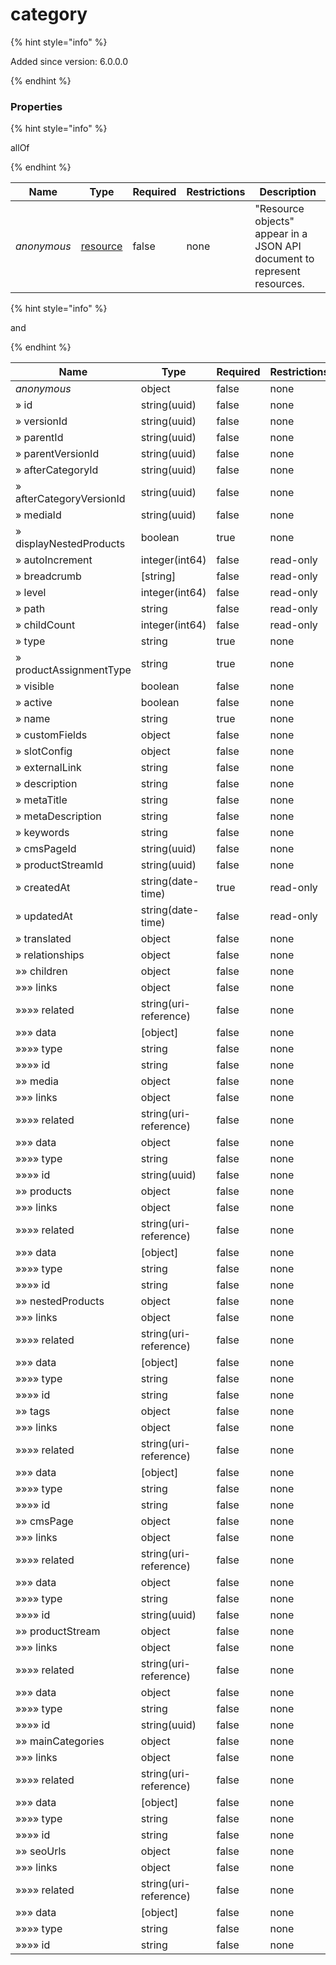 
# category

{% hint style="info" %}

Added since version: 6.0.0.0

{% endhint %}

### Properties

{% hint style="info" %}

allOf

{% endhint %}

|Name|Type|Required|Restrictions|Description|
|---|---|---|---|---|
|*anonymous*|[resource](/schema/resource)|false|none|"Resource objects" appear in a JSON API document to represent resources.|

{% hint style="info" %}

and

{% endhint %}

|Name|Type|Required|Restrictions|Description|
|---|---|---|---|---|
|*anonymous*|object|false|none|none|
|» id|string(uuid)|false|none|none|
|» versionId|string(uuid)|false|none|none|
|» parentId|string(uuid)|false|none|none|
|» parentVersionId|string(uuid)|false|none|none|
|» afterCategoryId|string(uuid)|false|none|none|
|» afterCategoryVersionId|string(uuid)|false|none|none|
|» mediaId|string(uuid)|false|none|none|
|» displayNestedProducts|boolean|true|none|none|
|» autoIncrement|integer(int64)|false|read-only|none|
|» breadcrumb|[string]|false|read-only|none|
|» level|integer(int64)|false|read-only|none|
|» path|string|false|read-only|none|
|» childCount|integer(int64)|false|read-only|none|
|» type|string|true|none|none|
|» productAssignmentType|string|true|none|none|
|» visible|boolean|false|none|none|
|» active|boolean|false|none|none|
|» name|string|true|none|none|
|» customFields|object|false|none|none|
|» slotConfig|object|false|none|none|
|» externalLink|string|false|none|none|
|» description|string|false|none|none|
|» metaTitle|string|false|none|none|
|» metaDescription|string|false|none|none|
|» keywords|string|false|none|none|
|» cmsPageId|string(uuid)|false|none|none|
|» productStreamId|string(uuid)|false|none|none|
|» createdAt|string(date-time)|true|read-only|none|
|» updatedAt|string(date-time)|false|read-only|none|
|» translated|object|false|none|none|
|» relationships|object|false|none|none|
|»» children|object|false|none|none|
|»»» links|object|false|none|none|
|»»»» related|string(uri-reference)|false|none|none|
|»»» data|[object]|false|none|none|
|»»»» type|string|false|none|none|
|»»»» id|string|false|none|none|
|»» media|object|false|none|none|
|»»» links|object|false|none|none|
|»»»» related|string(uri-reference)|false|none|none|
|»»» data|object|false|none|none|
|»»»» type|string|false|none|none|
|»»»» id|string(uuid)|false|none|none|
|»» products|object|false|none|none|
|»»» links|object|false|none|none|
|»»»» related|string(uri-reference)|false|none|none|
|»»» data|[object]|false|none|none|
|»»»» type|string|false|none|none|
|»»»» id|string|false|none|none|
|»» nestedProducts|object|false|none|none|
|»»» links|object|false|none|none|
|»»»» related|string(uri-reference)|false|none|none|
|»»» data|[object]|false|none|none|
|»»»» type|string|false|none|none|
|»»»» id|string|false|none|none|
|»» tags|object|false|none|none|
|»»» links|object|false|none|none|
|»»»» related|string(uri-reference)|false|none|none|
|»»» data|[object]|false|none|none|
|»»»» type|string|false|none|none|
|»»»» id|string|false|none|none|
|»» cmsPage|object|false|none|none|
|»»» links|object|false|none|none|
|»»»» related|string(uri-reference)|false|none|none|
|»»» data|object|false|none|none|
|»»»» type|string|false|none|none|
|»»»» id|string(uuid)|false|none|none|
|»» productStream|object|false|none|none|
|»»» links|object|false|none|none|
|»»»» related|string(uri-reference)|false|none|none|
|»»» data|object|false|none|none|
|»»»» type|string|false|none|none|
|»»»» id|string(uuid)|false|none|none|
|»» mainCategories|object|false|none|none|
|»»» links|object|false|none|none|
|»»»» related|string(uri-reference)|false|none|none|
|»»» data|[object]|false|none|none|
|»»»» type|string|false|none|none|
|»»»» id|string|false|none|none|
|»» seoUrls|object|false|none|none|
|»»» links|object|false|none|none|
|»»»» related|string(uri-reference)|false|none|none|
|»»» data|[object]|false|none|none|
|»»»» type|string|false|none|none|
|»»»» id|string|false|none|none|
